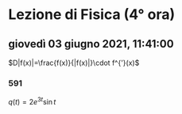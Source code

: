 


# Lezione di Fisica (4° ora)

## giovedì 03 giugno 2021, 11:41:00
$D|f(x)|=\frac{f(x)}{|f(x)|}\cdot f^{'}(x)$

### 591

$q(t)=2e^{3t}\sin t$
<!--stackedit_data:
eyJoaXN0b3J5IjpbLTE3MTQwNDcyMzcsLTEwMzA5MjQ5MTJdfQ
==
-->